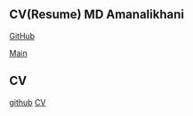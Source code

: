## CV(Resume) MD Amanalikhani

[GitHub](http://md-akhi.github.io/)

[Main](http://akhi.ir/)


## CV
[github](https://github.com/md-akhi)
[CV](https://md-akhi.github.io/) 
